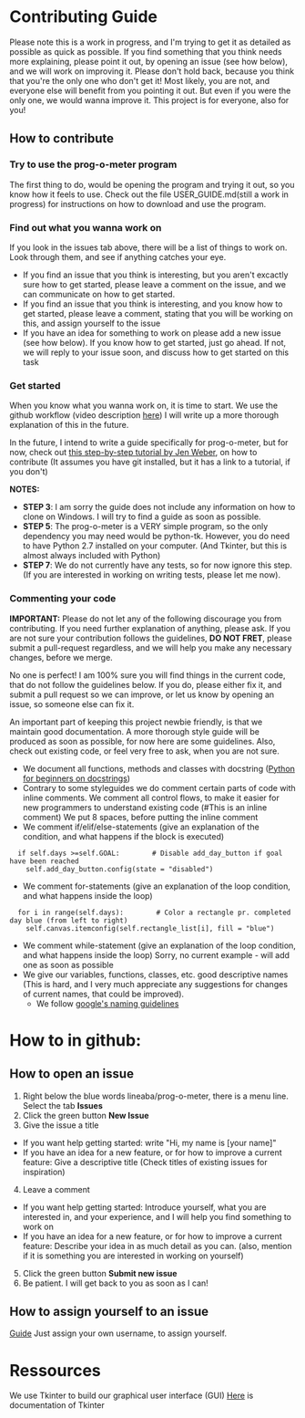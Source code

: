 # Contributing Guide
Please note this is a work in progress, and I'm trying to get it as detailed as possible as quick as possible. 
If you find something that you think needs more explaining, please point it out, by opening an issue (see how below), and we will work on improving it. Please don't hold back, because you think that you're the only one who don't get it! Most likely, you are not, and everyone else will benefit from you pointing it out. But even if you were the only one, we would wanna improve it. This project is for everyone, also for you!

## How to contribute

### Try to use the prog-o-meter program
The first thing to do, would be opening the program and trying it out, so you know how it feels to use.
Check out the file USER_GUIDE.md(still a work in progress) for instructions on how to download and use the program.

### Find out what you wanna work on
If you look in the issues tab above, there will be a list of things to work on. Look through them, and see if anything catches your eye.
* If you find an issue that you think is interesting, but you aren't excactly sure how to get started, please leave a comment on the issue, and we can communicate on how to get started.
* If you find an issue that you think is interesting, and you know how to get started, please leave a comment, stating that you will be working on this, and assign yourself to the issue 
* If you have an idea for something to work on please add a new issue (see how below). If you know how to get started, just go ahead. If not, we will reply to your issue soon, and discuss how to get started on this task

### Get started
When you know what you wanna work on, it is time to start. We use the github workflow (video description [here](https://www.youtube.com/watch?v=PBI2Rz-ZOxU)) I will write up a more thorough explanation of this in the future.

In the future, I intend to write a guide specifically for prog-o-meter, but for now, check out [this step-by-step tutorial by Jen Weber](https://medium.com/@jenweber/your-first-open-source-contribution-a-step-by-step-technical-guide-d3aca55cc5a6), on how to contribute (It assumes you have git installed, but it has a link to a tutorial, if you don't)

__NOTES:__
  * __STEP 3__: I am sorry the guide does not include any information on how to clone on Windows. I will try to find a guide as soon as possible.
  * __STEP 5__: The prog-o-meter is a VERY simple program, so the only dependency you may need would be python-tk. However, you do need to have Python 2.7 installed on your computer. (And Tkinter, but this is almost always included with Python)
  * __STEP 7__: We do not currently have any tests, so for now ignore this step. (If you are interested in working on writing tests, please let me now).
  
### Commenting your code
__IMPORTANT:__ Please do not let any of the following discourage you from contributing. If you need further explanation of anything, please ask. If you are not sure your contribution follows the guidelines, __DO NOT FRET__, please submit a pull-request regardless, and we will help you make any necessary changes, before we merge. 

No one is perfect! I am 100% sure you will find things in the current code, that do not follow the guidelines below. If you do, please either fix it, and submit a pull request so we can improve, or let us know by opening an issue, so someone else can fix it.

An important part of keeping this project newbie friendly, is that we maintain good documentation. 
A more thorough style guide will be produced as soon as possible, for now here are some guidelines. Also, check out existing code, or feel very free to ask, when you are not sure.
* We document all functions, methods and classes with docstring ([Python for beginners on docstrings](http://www.pythonforbeginners.com/basics/python-docstrings))
* Contrary to some styleguides we do comment certain parts of code with inline comments. We comment all control flows, to make it easier for new programmers to understand existing code (#This is an inline comment) We put 8 spaces, before putting the inline comment
* We comment if/elif/else-statements (give an explanation of the condition, and what happens if the block is executed)
```#python
  if self.days >=self.GOAL:        # Disable add_day_button if goal have been reached 
    self.add_day_button.config(state = "disabled") 
```
  * We comment for-statements (give an explanation of the loop condition, and what happens inside the loop)
```#python
  for i in range(self.days):        # Color a rectangle pr. completed day blue (from left to right)
    self.canvas.itemconfig(self.rectangle_list[i], fill = "blue")
```
  * We comment while-statement (give an explanation of the loop condition, and what happens inside the loop)
    Sorry, no current example - will add one as soon as possible
* We give our variables, functions, classes, etc. good descriptive names (This is hard, and I very much appreciate any suggestions for changes of current names, that could be improved).
  * We follow [google's naming guidelines](https://google.github.io/styleguide/pyguide.html?showone=Naming#Naming)

# How to in github:

## How to open an issue
1. Right below the blue words lineaba/prog-o-meter, there is a menu line. Select the tab __Issues__ 
2. Click the green button __New Issue__
3. Give the issue a title 
  * If you want help getting started: write "Hi, my name is [your name]"
  * If you have an idea for a new feature, or for how to improve a current feature: Give a descriptive title (Check titles of existing issues for inspiration)
4. Leave a comment
  * If you want help getting started: Introduce yourself, what you are interested in, and your experience, and I will help you find something to work on
  * If you have an idea for a new feature, or for how to improve a current feature: Describe your idea in as much detail as you can. (also, mention if it is something you are interested in working on yourself)
5. Click the green button __Submit new issue__
6. Be patient. I will get back to you as soon as I can!

## How to assign yourself to an issue
[Guide](https://help.github.com/articles/assigning-issues-and-pull-requests-to-other-github-users/ "github guide") Just assign your own username, to assign yourself.
  
 # Ressources
 We use Tkinter to build our graphical user interface (GUI) [Here](http://effbot.org/tkinterbook/tkinter-index.htm "An introducion to Tkinter") is documentation of Tkinter
